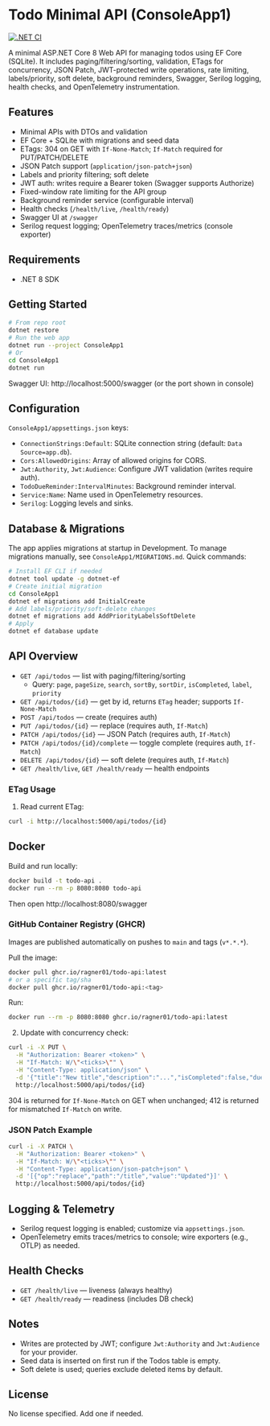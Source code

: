 # Todo Minimal API (ConsoleApp1)

[![.NET CI](https://github.com/ragner01/todo-api/actions/workflows/dotnet.yml/badge.svg)](https://github.com/ragner01/todo-api/actions/workflows/dotnet.yml)

A minimal ASP.NET Core 8 Web API for managing todos using EF Core (SQLite). It includes paging/filtering/sorting, validation, ETags for concurrency, JSON Patch, JWT-protected write operations, rate limiting, labels/priority, soft delete, background reminders, Swagger, Serilog logging, health checks, and OpenTelemetry instrumentation.

## Features
- Minimal APIs with DTOs and validation
- EF Core + SQLite with migrations and seed data
- ETags: 304 on GET with `If-None-Match`; `If-Match` required for PUT/PATCH/DELETE
- JSON Patch support (`application/json-patch+json`)
- Labels and priority filtering; soft delete
- JWT auth: writes require a Bearer token (Swagger supports Authorize)
- Fixed-window rate limiting for the API group
- Background reminder service (configurable interval)
- Health checks (`/health/live`, `/health/ready`)
- Swagger UI at `/swagger`
- Serilog request logging; OpenTelemetry traces/metrics (console exporter)

## Requirements
- .NET 8 SDK

## Getting Started
```bash
# From repo root
dotnet restore
# Run the web app
dotnet run --project ConsoleApp1
# Or
cd ConsoleApp1
dotnet run
```
Swagger UI: http://localhost:5000/swagger (or the port shown in console)

## Configuration
`ConsoleApp1/appsettings.json` keys:
- `ConnectionStrings:Default`: SQLite connection string (default: `Data Source=app.db`).
- `Cors:AllowedOrigins`: Array of allowed origins for CORS.
- `Jwt:Authority`, `Jwt:Audience`: Configure JWT validation (writes require auth).
- `TodoDueReminder:IntervalMinutes`: Background reminder interval.
- `Service:Name`: Name used in OpenTelemetry resources.
- `Serilog`: Logging levels and sinks.

## Database & Migrations
The app applies migrations at startup in Development. To manage migrations manually, see `ConsoleApp1/MIGRATIONS.md`. Quick commands:
```bash
# Install EF CLI if needed
dotnet tool update -g dotnet-ef
# Create initial migration
cd ConsoleApp1
dotnet ef migrations add InitialCreate
# Add labels/priority/soft-delete changes
dotnet ef migrations add AddPriorityLabelsSoftDelete
# Apply
dotnet ef database update
```

## API Overview
- `GET /api/todos` — list with paging/filtering/sorting
  - Query: `page`, `pageSize`, `search`, `sortBy`, `sortDir`, `isCompleted`, `label`, `priority`
- `GET /api/todos/{id}` — get by id, returns `ETag` header; supports `If-None-Match`
- `POST /api/todos` — create (requires auth)
- `PUT /api/todos/{id}` — replace (requires auth, `If-Match`)
- `PATCH /api/todos/{id}` — JSON Patch (requires auth, `If-Match`)
- `PATCH /api/todos/{id}/complete` — toggle complete (requires auth, `If-Match`)
- `DELETE /api/todos/{id}` — soft delete (requires auth, `If-Match`)
- `GET /health/live`, `GET /health/ready` — health endpoints

### ETag Usage
1) Read current ETag:
```bash
curl -i http://localhost:5000/api/todos/{id}
```

## Docker
Build and run locally:
```bash
docker build -t todo-api .
docker run --rm -p 8080:8080 todo-api
```
Then open http://localhost:8080/swagger

### GitHub Container Registry (GHCR)
Images are published automatically on pushes to `main` and tags (`v*.*.*`).

Pull the image:
```bash
docker pull ghcr.io/ragner01/todo-api:latest
# or a specific tag/sha
docker pull ghcr.io/ragner01/todo-api:<tag>
```

Run:
```bash
docker run --rm -p 8080:8080 ghcr.io/ragner01/todo-api:latest
```
2) Update with concurrency check:
```bash
curl -i -X PUT \
  -H "Authorization: Bearer <token>" \
  -H "If-Match: W/\"<ticks>\"" \
  -H "Content-Type: application/json" \
  -d '{"title":"New title","description":"...","isCompleted":false,"dueAtUtc":null,"labels":["home"],"priority":"Medium"}' \
  http://localhost:5000/api/todos/{id}
```
304 is returned for `If-None-Match` on GET when unchanged; 412 is returned for mismatched `If-Match` on write.

### JSON Patch Example
```bash
curl -i -X PATCH \
  -H "Authorization: Bearer <token>" \
  -H "If-Match: W/\"<ticks>\"" \
  -H "Content-Type: application/json-patch+json" \
  -d '[{"op":"replace","path":"/title","value":"Updated"}]' \
  http://localhost:5000/api/todos/{id}
```

## Logging & Telemetry
- Serilog request logging is enabled; customize via `appsettings.json`.
- OpenTelemetry emits traces/metrics to console; wire exporters (e.g., OTLP) as needed.

## Health Checks
- `GET /health/live` — liveness (always healthy)
- `GET /health/ready` — readiness (includes DB check)

## Notes
- Writes are protected by JWT; configure `Jwt:Authority` and `Jwt:Audience` for your provider.
- Seed data is inserted on first run if the Todos table is empty.
- Soft delete is used; queries exclude deleted items by default.

## License
No license specified. Add one if needed.
